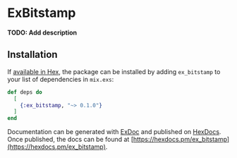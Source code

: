 # ExBitstamp

**TODO: Add description**

## Installation

If [available in Hex](https://hex.pm/docs/publish), the package can be installed
by adding `ex_bitstamp` to your list of dependencies in `mix.exs`:

```elixir
def deps do
  [
    {:ex_bitstamp, "~> 0.1.0"}
  ]
end
```

Documentation can be generated with [ExDoc](https://github.com/elixir-lang/ex_doc)
and published on [HexDocs](https://hexdocs.pm). Once published, the docs can
be found at [https://hexdocs.pm/ex_bitstamp](https://hexdocs.pm/ex_bitstamp).

